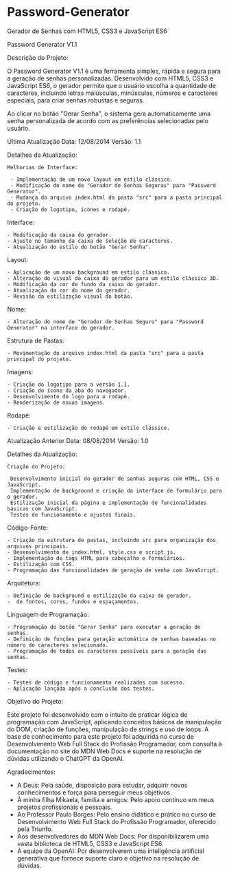 # Password-Generator

 Gerador de Senhas com HTML5, CSS3 e JavaScript ES6

  Password Generator V1.1

  Descrição do Projeto:

   O Password Generator V1.1 é uma ferramenta simples, rápida e segura para a geração de senhas personalizadas. Desenvolvido com HTML5, CSS3 e JavaScript ES6, o gerador permite que o usuário escolha a quantidade de caracteres, incluindo letras maiúsculas, minúsculas, números e caracteres especiais, para criar senhas robustas e seguras.

   Ao clicar no botão "Gerar Senha", o sistema gera automaticamente uma senha personalizada de acordo com as preferências selecionadas pelo usuário.

   Última Atualização
    Data: 12/08/2014
    Versão: 1.1

   Detalhes da Atualização:

    Melhorias de Interface:

     - Implementação de um novo layout em estilo clássico.
     - Modificação do nome de "Gerador de Senhas Seguras" para "Password Generator".
     - Mudança do arquivo index.html da pasta "src" para a pasta principal do projeto.
     - Criação de logotipo, ícones e rodapé.

   Interface:

    - Modificação da caixa do gerador.
    - Ajuste no tamanho da caixa de seleção de caracteres.
    - Atualização do estilo do botão "Gerar Senha".

   Layout:

    - Aplicação de um novo background em estilo clássico.
    - Alteração do visual da caixa do gerador para um estilo clássico 3D.
    - Modificação da cor de fundo da caixa do gerador.
    - Atualização da cor do nome do gerador.
    - Revisão da estilização visual do botão.

   Nome:

    - Alteração do nome de "Gerador de Senhas Seguro" para "Password Generator" na interface do gerador.

   Estrutura de Pastas:

    - Movimentação do arquivo index.html da pasta "src" para a pasta principal do projeto.

   Imagens:

    - Criação do logotipo para a versão 1.1.
    - Criação do ícone da aba do navegador.
    - Desenvolvimento do logo para o rodapé.
    - Renderização de novas imagens.

   Rodapé:

    - Criação e estilização do rodapé em estilo clássico.


   Atualização Anterior
    Data: 08/08/2014
    Versão: 1.0

   Detalhes da Atualização:

    Criação do Projeto:

     Desenvolvimento inicial do gerador de senhas seguras com HTML, CSS e JavaScript.
     Implementação de background e criação da interface de formulário para o gerador.
     Estilização inicial da página e implementação de funcionalidades básicas com JavaScript.
     Testes de funcionamento e ajustes finais.

   Código-Fonte:

    - Criação da estrutura de pastas, incluindo src para organização dos arquivos principais.
    - Desenvolvimento de index.html, style.css e script.js.
    - Implementação de tags HTML para cabeçalho e formulários.
    - Estilização com CSS.
    - Programação das funcionalidades de geração de senha com JavaScript.

   Arquitetura:

    - Definição de background e estilização da caixa do gerador.
    -  de fontes, cores, fundos e espaçamentos.

   Linguagem de Programação:

    - Programação do botão "Gerar Senha" para executar a geração de senhas.
    - Definição de funções para geração automática de senhas baseadas no número de caracteres selecionado.
    - Programação de todos os caracteres possíveis para a geração das senhas.

   Testes:

    - Testes de código e funcionamento realizados com sucesso.
    - Aplicação lançada após a conclusão dos testes.

  Objetivo do Projeto:

   Este projeto foi desenvolvido com o intuito de praticar lógica de programação com JavaScript, aplicando conceitos básicos de manipulação do DOM, criação de funções, manipulação de strings e uso de loops. A base de conhecimento para este projeto foi adquirida no curso de Desenvolvimento Web Full Stack do Profissão Programador, com consulta à documentação no site do MDN Web Docs e suporte na resolução de dúvidas utilizando o ChatGPT da OpenAI.

  Agradecimentos:
   - A Deus: Pela saúde, disposição para estudar, adquirir novos conhecimentos e força para perseguir meus   objetivos.
   - À minha filha Mikaela, família e amigos: Pelo apoio contínuo em meus projetos profissionais e pessoais.
   - Ao Professor Paulo Borges: Pelo ensino didático e prático no curso de Desenvolvimento Web Full Stack do  Profissão Programador, oferecido pela Triunfo.
   - Aos desenvolvedores do MDN Web Docs: Por disponibilizarem uma vasta biblioteca de HTML5, CSS3 e JavaScript ES6.
   - À equipe da OpenAI: Por desenvolverem uma inteligência artificial generativa que fornece suporte claro e objetivo na resolução de dúvidas. 